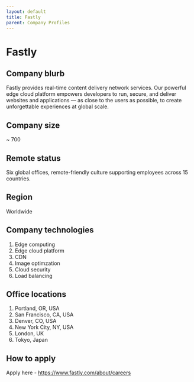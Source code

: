 ```yaml
---
layout: default
title: Fastly
parent: Company Profiles
---
```


# Fastly

## Company blurb
Fastly provides real-time content delivery network services. 
Our powerful edge cloud platform empowers developers to run, secure, and 
deliver websites and applications — as close to the users as possible, 
to create unforgettable experiences at global scale.

## Company size
~ 700

## Remote status
Six global offices, remote-friendly culture supporting employees across 15 countries.

## Region
Worldwide

## Company technologies
1. Edge computing
2. Edge cloud platform
3. CDN
4. Image optimzation
5. Cloud security
6. Load balancing

## Office locations
1. Portland, OR, USA
2. San Francisco, CA, USA
3. Denver, CO, USA
4. New York City, NY, USA
5. London, UK
6. Tokyo, Japan

## How to apply
Apply here - https://www.fastly.com/about/careers

